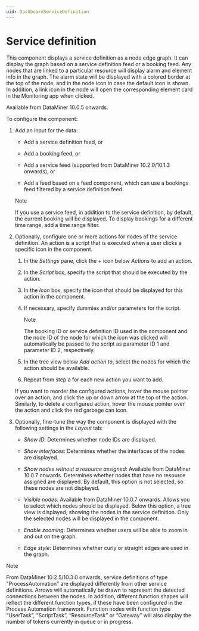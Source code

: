 ```yaml
---
uid: DashboardServiceDefinition
---
```


# Service definition

This component displays a service definition as a node edge graph. It can display the graph based on a service definition feed or a booking feed. Any nodes that are linked to a particular resource will display alarm and element info in the graph. The alarm state will be displayed with a colored border at the top of the node, and in the node icon in case the default icon is shown. In addition, a link icon in the node will open the corresponding element card in the Monitoring app when clicked.

Available from DataMiner 10.0.5 onwards.

To configure the component:

1. Add an input for the data:

   - Add a service definition feed, or

   - Add a booking feed, or

   - Add a service feed (supported from DataMiner 10.2.0/10.1.3 onwards), or

   - Add a feed based on a feed component, which can use a bookings feed filtered by a service definition feed.

   > [!NOTE]
   > If you use a service feed, in addition to the service definition, by default, the current booking will be displayed. To display bookings for a different time range, add a time range filter.

1. Optionally, configure one or more actions for nodes of the service definition. An action is a script that is executed when a user clicks a specific icon in the component.

   1. In the *Settings* pane, click the + icon below *Actions* to add an action.

   1. In the *Script* box, specify the script that should be executed by the action.

   1. In the *Icon* box, specify the icon that should be displayed for this action in the component.

   1. If necessary, specify dummies and/or parameters for the script.

      > [!NOTE]
      > The booking ID or service definition ID used in the component and the node ID of the node for which the icon was clicked will automatically be passed to the script as parameter ID 1 and parameter ID 2, respectively.

   1. In the tree view below *Add action to*, select the nodes for which the action should be available.

   1. Repeat from step a for each new action you want to add.

   If you want to reorder the configured actions, hover the mouse pointer over an action, and click the up or down arrow at the top of the action. Similarly, to delete a configured action, hover the mouse pointer over the action and click the red garbage can icon.

1. Optionally, fine-tune the way the component is displayed with the following settings in the *Layout* tab:

   - *Show ID*: Determines whether node IDs are displayed.

   - *Show interfaces*: Determines whether the interfaces of the nodes are displayed.

   - *Show nodes without a resource assigned*: Available from DataMiner 10.0.7 onwards. Determines whether nodes that have no resource assigned are displayed. By default, this option is not selected, so these nodes are not displayed.

   - *Visible nodes*: Available from DataMiner 10.0.7 onwards. Allows you to select which nodes should be displayed. Below this option, a tree view is displayed, showing the nodes in the service definition. Only the selected nodes will be displayed in the component.

   - *Enable zooming*: Determines whether users will be able to zoom in and out on the graph.

   - *Edge style*: Determines whether curly or straight edges are used in the graph.

> [!NOTE]
> From DataMiner 10.2.5/10.3.0 onwards, service definitions of type "ProcessAutomation" are displayed differently from other service definitions. Arrows will automatically be drawn to represent the detected connections between the nodes. In addition, different function shapes will reflect the different function types, if these have been configured in the Process Automation framework. Function nodes with function type “UserTask”, “ScriptTask”, “ResourceTask” or “Gateway” will also display the number of tokens currently in queue or in progress.
